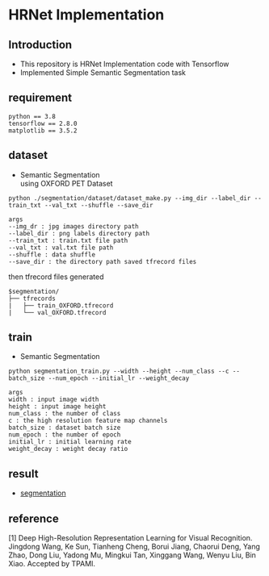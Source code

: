 # HRNet Implementation
## Introduction
* This repository is HRNet Implementation code with Tensorflow
* Implemented Simple Semantic Segmentation task
## requirement
    python == 3.8
    tensorflow == 2.8.0
    matplotlib == 3.5.2
## dataset
* Semantic Segmentation   
using OXFORD PET Dataset
```
python ./segmentation/dataset/dataset_make.py --img_dir --label_dir --train_txt --val_txt --shuffle --save_dir
  
args
--img_dr : jpg images directory path
--label_dir : png labels directory path
--train_txt : train.txt file path
--val_txt : val.txt file path
--shuffle : data shuffle
--save_dir : the directory path saved tfrecord files
```
then tfrecord files generated
  ```
  $segmentation/
  ├── tfrecords
  |   ├── train_OXFORD.tfrecord
  |   └── val_OXFORD.tfrecord
  ```
## train
* Semantic Segmentation
```
python segmentation_train.py --width --height --num_class --c --batch_size --num_epoch --initial_lr --weight_decay   

args
width : input image width
height : input image height
num_class : the number of class
c : the high resolution feature map channels
batch_size : dataset batch size
num_epoch : the number of epoch
initial_lr : initial learning rate
weight_decay : weight decay ratio
 ```
## result
* [segmentation](https://github.com/kwjinwoo/HRNet/tree/main/segmentation)
## reference
[1] Deep High-Resolution Representation Learning for Visual Recognition. Jingdong Wang, Ke Sun, Tianheng Cheng, 
    Borui Jiang, Chaorui Deng, Yang Zhao, Dong Liu, Yadong Mu, Mingkui Tan, Xinggang Wang, Wenyu Liu, Bin Xiao. Accepted by TPAMI.